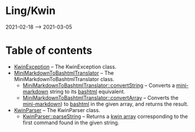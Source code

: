 Ling/Kwin
================
2021-02-18 --> 2021-03-05




Table of contents
===========

- [KwinException](https://github.com/lingtalfi/Kwin/blob/master/doc/api/Ling/Kwin/Exception/KwinException.md) &ndash; The KwinException class.
- [MiniMarkdownToBashtmlTranslator](https://github.com/lingtalfi/Kwin/blob/master/doc/api/Ling/Kwin/Helper/MiniMarkdownToBashtmlTranslator.md) &ndash; The MiniMarkdownToBashtmlTranslator class.
    - [MiniMarkdownToBashtmlTranslator::convertString](https://github.com/lingtalfi/Kwin/blob/master/doc/api/Ling/Kwin/Helper/MiniMarkdownToBashtmlTranslator/convertString.md) &ndash; Converts a [mini-markdown](https://github.com/lingtalfi/TheBar/blob/master/discussions/kwin-notation.md#mini-markdown) string to its [bashtml](https://github.com/lingtalfi/CliTools/blob/master/doc/pages/bashtml.md) equivalent.
    - [MiniMarkdownToBashtmlTranslator::convertArray](https://github.com/lingtalfi/Kwin/blob/master/doc/api/Ling/Kwin/Helper/MiniMarkdownToBashtmlTranslator/convertArray.md) &ndash; Converts the [mini-markdown](https://github.com/lingtalfi/TheBar/blob/master/discussions/kwin-notation.md#mini-markdown)) to [bashtml](https://github.com/lingtalfi/CliTools/blob/master/doc/pages/bashtml.md) in the given array, and returns the result.
- [KwinParser](https://github.com/lingtalfi/Kwin/blob/master/doc/api/Ling/Kwin/KwinParser.md) &ndash; The KwinParser class.
    - [KwinParser::parseString](https://github.com/lingtalfi/Kwin/blob/master/doc/api/Ling/Kwin/KwinParser/parseString.md) &ndash; Returns a [kwin array](https://github.com/lingtalfi/TheBar/blob/master/discussions/kwin-notation.md#kwin-array) corresponding to the first command found in the given string.




